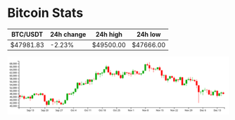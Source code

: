 # Bitcoin Stats

BTC/USDT|24h change|24h high|24h low|
|---|---|---|---|
|$47981.83|-2.23%|$49500.00|$47666.00|

<img src="./chart.svg">
